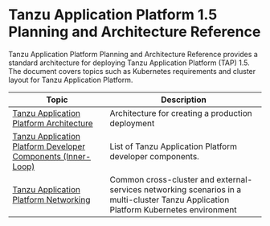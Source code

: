 # Tanzu Application Platform 1.5 Planning and Architecture Reference

Tanzu Application Platform Planning and Architecture Reference provides a standard architecture for deploying Tanzu Application Platform (TAP) 1.5. The document covers topics such as Kubernetes requirements and cluster layout for Tanzu Application Platform. 

| Topic   | Description  | 
|---            |---                |
[Tanzu Application Platform Architecture](tap-architecture-planning.md) | Architecture for creating a production deployment | 
[Tanzu Application Platform Developer Components (Inner-Loop)](tap-architecture-dev-components.md) | List of Tanzu Application Platform developer components. | 
[Tanzu Application Platform Networking](tap-networking.md) | Common cross-cluster and external-services networking scenarios in a multi-cluster Tanzu Application Platform Kubernetes environment | 